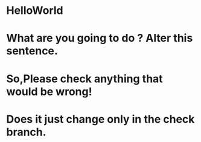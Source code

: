 # HelloWorld
# What are you going to do ? Alter this sentence.
# So,Please check anything that would be wrong!
# Does it just change only in the check branch.
